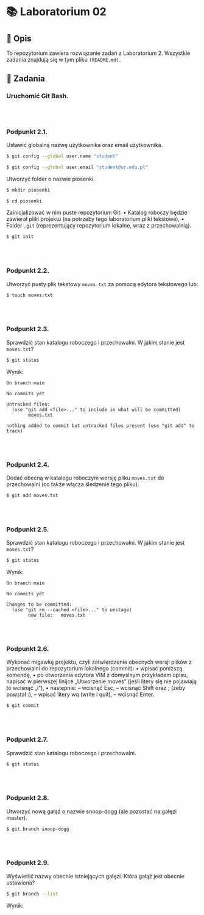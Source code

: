 # 📚 Laboratorium 02

## 📝 Opis
To repozytorium zawiera rozwiązanie zadań z Laboratorium 2. Wszystkie zadania znajdują się w tym pliku `(README.md)`.

## 📂 Zadania
### Uruchomić Git Bash.
<br></br>
### Podpunkt 2.1. 
Ustawić globalną nazwę użytkownika oraz email użytkownika.
```bash
$ git config --global user.name "student"
```
```bash
$ git config --global user.email "student@ur.edu.pl"
```
Utworzyć folder o nazwie piosenki. 
```bash
$ mkdir piosenki
```
```bash
$ cd piosenki
```
Zainicjalizować w nim puste repozytorium Git:
• Katalog roboczy będzie zawierał pliki projektu (na potrzeby tego laboratorium pliki tekstowe),
• Folder `.git` (reprezentujący repozytorium lokalne, wraz z przechowalnią). 
```bash
$ git init 
```

<br></br>
### Podpunkt 2.2. 
Utworzyć pusty plik tekstowy `moves.txt` za pomocą edytora tekstowego lub:
```bash
$ touch moves.txt
```

<br></br>
### Podpunkt 2.3. 
Sprawdzić stan katalogu roboczego i przechowalni. W jakim stanie jest `moves.txt`?
```bash
$ git status
```
Wynik:
```
On branch main

No commits yet

Untracked files:
  (use "git add <file>..." to include in what will be committed)
        moves.txt

nothing added to commit but untracked files present (use "git add" to track)
```

<br></br>
### Podpunkt 2.4. 
Dodać obecną w katalogu roboczym wersję pliku `moves.txt` do przechowalni (co także włącza śledzenie tego pliku).
```bash
$ git add moves.txt
```

<br></br>
### Podpunkt 2.5. 
Sprawdzić stan katalogu roboczego i przechowalni. W jakim stanie jest `moves.txt`?
```bash
$ git status
```
Wynik:
```
On branch main

No commits yet

Changes to be committed:
  (use "git rm --cached <file>..." to unstage)
        new file:   moves.txt
```

<br></br>
### Podpunkt 2.6.
Wykonać migawkę projektu, czyli zatwierdzenie obecnych wersji plików z przechowalni do repozytorium lokalnego (commit):
• wpisać poniższą komendę,
• po otworzenia edytora VIM z domyślnym przykładem opisu, napisać w pierwszej linijce „Utworzenie moves” (jeśli litery się nie pojawiają to wcisnąć „i”),
• następnie:
    – wcisnąć Esc,
    – wcisnąć Shift oraz ; (żeby powstał :),
    – wpisać litery wq (write i quit),
    – wcisnąć Enter. 
```bash
$ git commit
```

<br></br>
### Podpunkt 2.7.
Sprawdzić stan katalogu roboczego i przechowalni.
```bash
$ git status
```

<br></br>
### Podpunkt 2.8.
Utworzyć nową gałąź o nazwie snoop-dogg (ale pozostać na gałęzi master).
```bash
$ git branch snoop-dogg
```

<br></br>
### Podpunkt 2.9.
Wyświetlić nazwy obecnie istniejących gałęzi. Która gałąź jest obecnie ustawiona?
```bash
$ git branch --list
```
Wynik:
```bash

```


